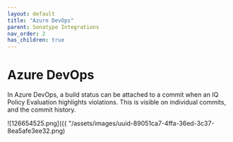 ```yaml
---
layout: default
title: "Azure DevOps"
parent: Sonatype Integrations
nav_order: 2
has_children: true
---
```


# Azure DevOps

In Azure DevOps, a build status can be attached to a commit when an IQ Policy Evaluation highlights violations. This is visible on individual commits, and the commit history.

![126654525.png]({{ "/assets/images/uuid-89051ca7-4ffa-36ed-3c37-8ea5afe3ee32.png)
